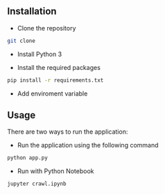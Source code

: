 ## Installation

- Clone the repository
```bash
git clone
```

- Install Python 3

- Install the required packages
```bash
pip install -r requirements.txt
```

- Add enviroment variable 

## Usage
There are two ways to run the application:
- Run the application using the following command
```bash
python app.py
```

- Run with Python Notebook
```bash
jupyter crawl.ipynb
```